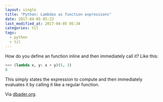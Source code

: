 ```yaml
---
layout: single
title: "Python: Lambdas as function expressions"
date: 2017-04-05 05:23
last_modified_at: 2017-04-05 05:34
categories: til
tags:
  - python
  - til
---
```


How do you define an function inline and then immediately call it? Like this:

```python
>>> (lambda x, y: x + y)(5, 3)
8
```

This simply states the expression to compute and then immediately evaluates it
by calling it like a regular function.

Via [dbader.org](https://dbader.org/blog/python-lambda-functions).
